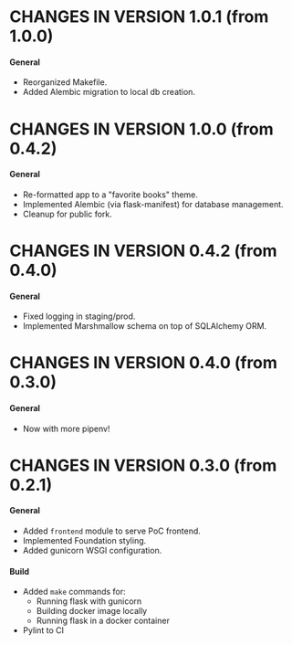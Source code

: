 CHANGES IN VERSION 1.0.1 (from 1.0.0)
===================================

#### General
* Reorganized Makefile.
* Added Alembic migration to local db creation.

CHANGES IN VERSION 1.0.0 (from 0.4.2)
===================================

#### General
* Re-formatted app to a "favorite books" theme.
* Implemented Alembic (via flask-manifest) for database management.
* Cleanup for public fork.

CHANGES IN VERSION 0.4.2 (from 0.4.0)
===================================

#### General
* Fixed logging in staging/prod.
* Implemented Marshmallow schema on top of SQLAlchemy ORM.

CHANGES IN VERSION 0.4.0 (from 0.3.0)
===================================

#### General
* Now with more pipenv!

CHANGES IN VERSION 0.3.0 (from 0.2.1)
===================================

#### General
* Added `frontend` module to serve PoC frontend.
* Implemented Foundation styling.
* Added gunicorn WSGI configuration.

#### Build
* Added `make` commands for:
    * Running flask with gunicorn
    * Building docker image locally
    * Running flask in a docker container
* Pylint to CI
